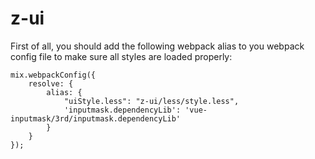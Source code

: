 # z-ui

First of all, you should add the following webpack alias to you webpack config file to make sure all styles
are loaded properly:

```
mix.webpackConfig({
	resolve: {
		alias: {
			"uiStyle.less": "z-ui/less/style.less",
			'inputmask.dependencyLib': 'vue-inputmask/3rd/inputmask.dependencyLib'
		}
	}
});
```
